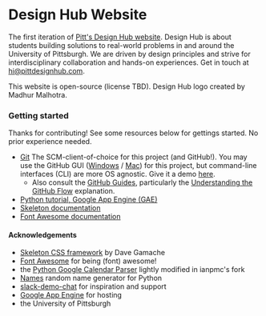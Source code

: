 # Design Hub Website
The first iteration of [Pitt's Design Hub website](http://www.pittdesignhub.com). Design Hub is about students building solutions to real-world problems in and around the University of Pittsburgh. We are driven by design principles and strive for interdisciplinary collaboration and hands-on experiences. Get in touch at hi@pittdesignhub.com.

This website is open-source (license TBD). Design Hub logo created by Madhur Malhotra.

### Getting started
Thanks for contributing! See some resources below for gettings started. No prior experience needed.
- [Git](http://git-scm.com/) The SCM-client-of-choice for this project (and GitHub!). You may use the GitHub GUI ([Windows](https://windows.github.com/) / [Mac](https://mac.github.com/)) for this project, but command-line interfaces (CLI) are more OS agnostic.  Give it a demo [here](https://try.github.io/levels/1/challenges/1).
  - Also consult the [GitHub Guides](https://guides.github.com/), particularly the [Understanding the GitHub Flow](https://guides.github.com/introduction/flow/) explanation.
- [Python tutorial, Google App Engine (GAE)](https://cloud.google.com/appengine/docs/python/gettingstartedpython27/introduction)
- [Skeleton documentation](http://getskeleton.com/)
- [Font Awesome documentation](http://fortawesome.github.io/Font-Awesome/)

#### Acknowledgements
- [Skeleton CSS framework](http://getskeleton.com/) by Dave Gamache
- [Font Awesome](http://fortawesome.github.io/Font-Awesome/) for being (font) awesome!
- the [Python Google Calendar Parser](https://github.com/oblique63/Python-GoogleCalendarParser) lightly modified in ianpmc's fork
- [Names](https://github.com/treyhunner/names) random name generator for Python
- [slack-demo-chat](https://github.com/wakatime/slack-demo-chat) for inspiration and support
- [Google App Engine](https://cloud.google.com/appengine/) for hosting
- the University of Pittsburgh

